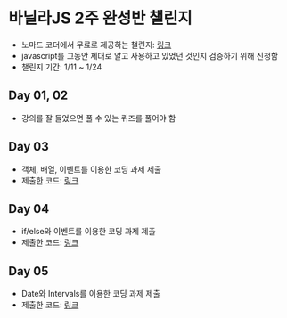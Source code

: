 # 바닐라JS 2주 완성반 챌린지

- 노마드 코더에서 무료로 제공하는 챌린지: [링크](https://nomadcoders.co/vanillajs-challenge)
- javascript를 그동안 제대로 알고 사용하고 있었던 것인지 검증하기 위해 신청함
- 챌린지 기간: 1/11 ~ 1/24

## Day 01, 02

- 강의를 잘 들었으면 풀 수 있는 퀴즈를 풀어야 함

## Day 03

- 객체, 배열, 이벤트를 이용한 코딩 과제 제출
- 제출한 코드: [링크](https://github.com/jsyang-dev/study-vanillajs/tree/master/challengeDay3)

## Day 04

- if/else와 이벤트를 이용한 코딩 과제 제출
- 제출한 코드: [링크](https://github.com/jsyang-dev/study-vanillajs/tree/master/challengeDay4)

## Day 05

- Date와 Intervals를 이용한 코딩 과제 제출
- 제출한 코드: [링크](https://github.com/jsyang-dev/study-vanillajs/tree/master/challengeDay5)
